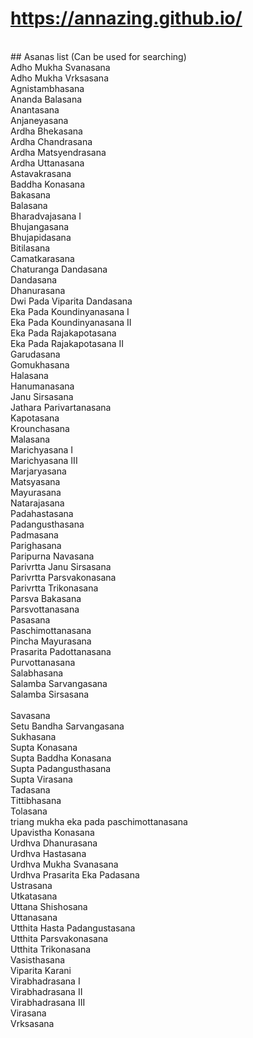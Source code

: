 # https://annazing.github.io/<br>
<br>
## Asanas list (Can be used for searching)<br>
Adho Mukha Svanasana<br>
Adho Mukha Vrksasana<br>
Agnistambhasana<br>
Ananda Balasana<br>
Anantasana<br>
Anjaneyasana<br>
Ardha Bhekasana<br>
Ardha Chandrasana<br>
Ardha Matsyendrasana<br>
Ardha Uttanasana<br>
Astavakrasana<br>
Baddha Konasana<br>
Bakasana<br>
Balasana<br>
Bharadvajasana I<br>
Bhujangasana<br>
Bhujapidasana<br>
Bitilasana<br>
Camatkarasana<br>
Chaturanga Dandasana<br>
Dandasana<br>
Dhanurasana<br>
Dwi Pada Viparita Dandasana<br>
Eka Pada Koundinyanasana I<br>
Eka Pada Koundinyanasana II<br>
Eka Pada Rajakapotasana<br>
Eka Pada Rajakapotasana II<br>
Garudasana<br>
Gomukhasana<br>
Halasana<br>
Hanumanasana<br>
Janu Sirsasana<br>
Jathara Parivartanasana<br>
Kapotasana<br>
Krounchasana<br>
Malasana<br>
Marichyasana I<br>
Marichyasana III<br>
Marjaryasana<br>
Matsyasana<br>
Mayurasana<br>
Natarajasana<br>
Padahastasana<br>
Padangusthasana<br>
Padmasana<br>
Parighasana<br>
Paripurna Navasana<br>
Parivrtta Janu Sirsasana<br>
Parivrtta Parsvakonasana<br>
Parivrtta Trikonasana<br>
Parsva Bakasana<br>
Parsvottanasana<br>
Pasasana<br>
Paschimottanasana<br>
Pincha Mayurasana<br>
Prasarita Padottanasana<br>
Purvottanasana<br>
Salabhasana<br>
Salamba Sarvangasana<br>
Salamba Sirsasana<br>
<br>
Savasana<br>
Setu Bandha Sarvangasana<br>
Sukhasana<br>
Supta Konasana<br>
Supta Baddha Konasana<br>
Supta Padangusthasana<br>
Supta Virasana<br>
Tadasana<br>
Tittibhasana<br>
Tolasana<br>
triang mukha eka pada paschimottanasana<br>
Upavistha Konasana<br>
Urdhva Dhanurasana<br>
Urdhva Hastasana<br>
Urdhva Mukha Svanasana<br>
Urdhva Prasarita Eka Padasana<br>
Ustrasana<br>
Utkatasana<br>
Uttana Shishosana<br>
Uttanasana<br>
Utthita Hasta Padangustasana<br>
Utthita Parsvakonasana<br>
Utthita Trikonasana<br>
Vasisthasana<br>
Viparita Karani<br>
Virabhadrasana I<br>
Virabhadrasana II<br>
Virabhadrasana III<br>
Virasana<br>
Vrksasana<br>